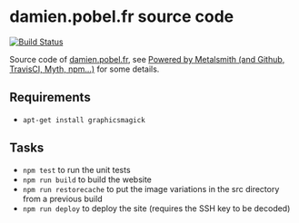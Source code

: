 # damien.pobel.fr source code

[![Build
Status](https://travis-ci.org/dpobel/damien.pobel.fr.svg?branch=master)](https://travis-ci.org/dpobel/damien.pobel.fr)

Source code of [damien.pobel.fr](https://damien.pobel.fr/), see [Powered by
Metalsmith (and Github, TravisCI, Myth,
npm...)](https://damien.pobel.fr/post/powered-by-metalsmith/) for some details.

## Requirements

* `apt-get install graphicsmagick`

## Tasks

* `npm test` to run the unit tests
* `npm run build` to build the website
* `npm run restorecache` to put the image variations in the src directory from a
  previous build
* `npm run deploy` to deploy the site (requires the SSH key to be decoded)
